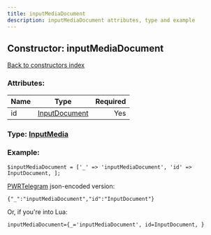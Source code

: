 ```yaml
---
title: inputMediaDocument
description: inputMediaDocument attributes, type and example
---
```

## Constructor: inputMediaDocument  
[Back to constructors index](index.md)



### Attributes:

| Name     |    Type       | Required |
|----------|:-------------:|---------:|
|id|[InputDocument](../types/InputDocument.md) | Yes|



### Type: [InputMedia](../types/InputMedia.md)


### Example:

```
$inputMediaDocument = ['_' => 'inputMediaDocument', 'id' => InputDocument, ];
```  

[PWRTelegram](https://pwrtelegram.xyz) json-encoded version:

```
{"_":"inputMediaDocument","id":"InputDocument"}
```


Or, if you're into Lua:  


```
inputMediaDocument={_='inputMediaDocument', id=InputDocument, }

```


